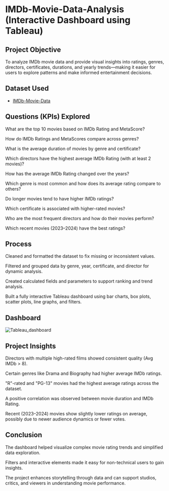 # IMDb-Movie-Data-Analysis (Interactive Dashboard using Tableau)
## Project Objective
To analyze IMDb movie data and provide visual insights into ratings, genres, directors, certificates, durations, and yearly trends—making it easier for users to explore patterns and make informed entertainment decisions.
## Dataset Used
- <a href="https://github.com/Saikhandagale/Tableau_dashboard/blob/main/IMDb_Dataset.csv">IMDb-Movie-Data</a>
## Questions (KPIs) Explored
What are the top 10 movies based on IMDb Rating and MetaScore?

How do IMDb Ratings and MetaScores compare across genres?

What is the average duration of movies by genre and certificate?

Which directors have the highest average IMDb Rating (with at least 2 movies)?

How has the average IMDb Rating changed over the years?

Which genre is most common and how does its average rating compare to others?

Do longer movies tend to have higher IMDb ratings?

Which certificate is associated with higher-rated movies?

Who are the most frequent directors and how do their movies perform?

Which recent movies (2023–2024) have the best ratings?

## Process
Cleaned and formatted the dataset to fix missing or inconsistent values.

Filtered and grouped data by genre, year, certificate, and director for dynamic analysis.

Created calculated fields and parameters to support ranking and trend analysis.

Built a fully interactive Tableau dashboard using bar charts, box plots, scatter plots, line graphs, and filters.

## Dashboard
![Tableau_dashboard](https://github.com/user-attachments/assets/5612b07c-37a5-4172-9e7f-7ec42d103da6)


## Project Insights
Directors with multiple high-rated films showed consistent quality (Avg IMDb > 8).

Certain genres like Drama and Biography had higher average IMDb ratings.

"R"-rated and "PG-13" movies had the highest average ratings across the dataset.

A positive correlation was observed between movie duration and IMDb Rating.

Recent (2023–2024) movies show slightly lower ratings on average, possibly due to newer audience dynamics or fewer votes.

## Conclusion
The dashboard helped visualize complex movie rating trends and simplified data exploration.

Filters and interactive elements made it easy for non-technical users to gain insights.

The project enhances storytelling through data and can support studios, critics, and viewers in understanding movie performance.
